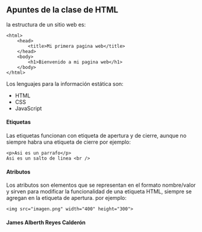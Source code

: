 ## Apuntes de la clase de HTML
la estructura de un sitio web es:
```<!doctype html>
<html>
    <head>
        <title>Mi primera pagina web</title>
    </head>
    <body>
        <h1>Bienvenido a mi pagina web</h1>
    </body>
</html>
```

Los lenguajes para la información estática son:
* HTML
* CSS
* JavaScript

#### Etiquetas
Las etiquetas funcionan con etiqueta de apertura y de cierre, aunque no siempre habra una etiqueta de cierre
por ejemplo:
```
<p>Asi es un parrafo</p> 
Asi es un salto de linea <br />
```

#### Atributos
Los atributos son elementos que se representan en el formato nombre/valor y sirven para modificar la funcionalidad de una etiqueta HTML, siempre se agregan en la etiqueta de apertura.
por ejemplo:
```
<img src="imagen.png" width="400" height="300">
```
#### James Alberth Reyes Calderón 


